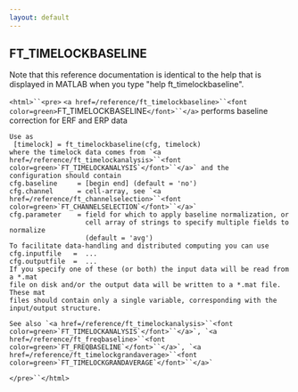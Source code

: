 ```yaml
---
layout: default
---
```


##  FT_TIMELOCKBASELINE

Note that this reference documentation is identical to the help that is displayed in MATLAB when you type "help ft_timelockbaseline".

`<html>``<pre>`
    `<a href=/reference/ft_timelockbaseline>``<font color=green>`FT_TIMELOCKBASELINE`</font>``</a>` performs baseline correction for ERF and ERP data
 
    Use as
     [timelock] = ft_timelockbaseline(cfg, timelock)
    where the timelock data comes from `<a href=/reference/ft_timelockanalysis>``<font color=green>`FT_TIMELOCKANALYSIS`</font>``</a>` and the
    configuration should contain
    cfg.baseline     = [begin end] (default = 'no')
    cfg.channel      = cell-array, see `<a href=/reference/ft_channelselection>``<font color=green>`FT_CHANNELSELECTION`</font>``</a>`
    cfg.parameter    = field for which to apply baseline normalization, or
                       cell array of strings to specify multiple fields to normalize
                       (default = 'avg')
    To facilitate data-handling and distributed computing you can use
    cfg.inputfile   =  ...
    cfg.outputfile  =  ...
    If you specify one of these (or both) the input data will be read from a *.mat
    file on disk and/or the output data will be written to a *.mat file. These mat
    files should contain only a single variable, corresponding with the
    input/output structure.
 
    See also `<a href=/reference/ft_timelockanalysis>``<font color=green>`FT_TIMELOCKANALYSIS`</font>``</a>`, `<a href=/reference/ft_freqbaseline>``<font color=green>`FT_FREQBASELINE`</font>``</a>`, `<a href=/reference/ft_timelockgrandaverage>``<font color=green>`FT_TIMELOCKGRANDAVERAGE`</font>``</a>`
`</pre>``</html>`

